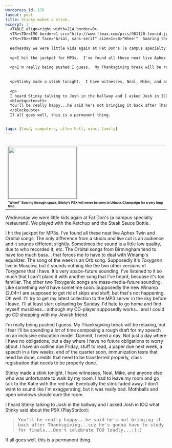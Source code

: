 ```yaml
--- 
wordpress_id: 176
layout: post
title: Stinky makes a stink.
excerpt: |
  <TABLE align=right width=214 border=0>
  <TR><TD><IMG border=1 src="http://www.ftmax.com/pics/981120-leonid.jpg" width=214 height=161></TD></TR>
  <TR><TD><FONT face="Arial, sans-serif" size=1><B>"Whee!"  Soaring through space, Stinky's PSX will never be seen in Urbana-Champaign for a very long time.</B></FONT></TD></TR></TABLE>
  
  Wednesday we were little kids again at Fat Don's (a campus specialty restaurant).  We played with the Ketchup and the Steak Sauce Bottle.
  
  <p>I hit the jackpot for MP3s.  I've found all these neat live Aphex Twin and Orbital songs.  The only difference from a studio and live cut is an audience and it sounds different slightly.  Sometimes the sound is a little low quality, due to who recorded it, etc.  The Orbital songs from Birmingham tend to have too much bass... that forces me to have to deal with Winamp's equalizer.  The song of the week is an Orb song.  Supposedly it's <i>Toxygene</i> live in Moscow, but it sounds nothing like the two other versions of <i>Toxygene</i> that I have.  It's very space-future sounding.  I've listened to it so much that I can't place it with another song that I've heard, becuase it's too familiar.  The other two Toxygenic songs are mass-media-future sounding.  Like something we'd have sometime soon.  Supposedly the new Winamp (2.04+) are supposed to get rid of skips and stuff, but that's not happening.  Oh well.  I'll try to get my latest collection to the MP3 server in the sky before I leave.  I'll at least start uploading by Sunday.  I'd hate to go home and find myself musicless... although my CD-player supposedly works... and I could go CD shopping with my Jewish friend.
  
  <p>I'm really being pushed I guess.  My Thanksgiving break will be relaxing, but I fear I'll be spending a lot of time composing a rough draft for my speech on an inclusive education model.  Dammit, I need a day.  Not just a day where I have no obligations, but a day where I have no future obligations to worry about.  I have an outline due Friday, stuff to read, a paper due next week, a speech in a few weeks, end of the quarter soon, immunization tests that need be done, credits that need to be transferred propperly, class registration that needs to be propperly done.
  
  
  <p>Stinky made a stink tonight.  I have witnesses, Neal, Mike, and anyone else who was unfortunate to walk by my room.  I had to leave my room and go talk to the Katie with the red hair.  Eventually the stink faded away.  I don't want to sound like I'm exaggerating, but it was really bad.  Mothballs and open windows should cure the room.
  
  <p>
  I heard Stinky talking to Josh in the hallway and I asked Josh in ICQ what Stinky said about the PSX (PlayStation):
  <blockquote><tt>
  You'll be really happy...he said he's not bringing it back after Thanksgiving...cuz he's gonna have to study for finals...Don't celebrate TOO loudly...:):)</tt>
  </blockquote>
  If all goes well, this is a permanent thing.


tags: [food, computers, allen hall, uiuc, family]
---
```


<TABLE align=right width=214 border=0>
<TR><TD><IMG border=1 src="http://www.ftmax.com/pics/981120-leonid.jpg" width=214 height=161></TD></TR>
<TR><TD><FONT face="Arial, sans-serif" size=1><B>"Whee!"  Soaring through space, Stinky's PSX will never be seen in Urbana-Champaign for a very long time.</B></FONT></TD></TR></TABLE>

Wednesday we were little kids again at Fat Don's (a campus specialty restaurant).  We played with the Ketchup and the Steak Sauce Bottle.

<p>I hit the jackpot for MP3s.  I've found all these neat live Aphex Twin and Orbital songs.  The only difference from a studio and live cut is an audience and it sounds different slightly.  Sometimes the sound is a little low quality, due to who recorded it, etc.  The Orbital songs from Birmingham tend to have too much bass... that forces me to have to deal with Winamp's equalizer.  The song of the week is an Orb song.  Supposedly it's <i>Toxygene</i> live in Moscow, but it sounds nothing like the two other versions of <i>Toxygene</i> that I have.  It's very space-future sounding.  I've listened to it so much that I can't place it with another song that I've heard, becuase it's too familiar.  The other two Toxygenic songs are mass-media-future sounding.  Like something we'd have sometime soon.  Supposedly the new Winamp (2.04+) are supposed to get rid of skips and stuff, but that's not happening.  Oh well.  I'll try to get my latest collection to the MP3 server in the sky before I leave.  I'll at least start uploading by Sunday.  I'd hate to go home and find myself musicless... although my CD-player supposedly works... and I could go CD shopping with my Jewish friend.

<p>I'm really being pushed I guess.  My Thanksgiving break will be relaxing, but I fear I'll be spending a lot of time composing a rough draft for my speech on an inclusive education model.  Dammit, I need a day.  Not just a day where I have no obligations, but a day where I have no future obligations to worry about.  I have an outline due Friday, stuff to read, a paper due next week, a speech in a few weeks, end of the quarter soon, immunization tests that need be done, credits that need to be transferred properly, class registration that needs to be properly done.


<p>Stinky made a stink tonight.  I have witnesses, Neal, Mike, and anyone else who was unfortunate to walk by my room.  I had to leave my room and go talk to the Katie with the red hair.  Eventually the stink faded away.  I don't want to sound like I'm exaggerating, but it was really bad.  Mothballs and open windows should cure the room.

<p>
I heard Stinky talking to Josh in the hallway and I asked Josh in ICQ what Stinky said about the PSX (PlayStation):
<blockquote><tt>
You'll be really happy...he said he's not bringing it back after Thanksgiving...cuz he's gonna have to study for finals...Don't celebrate TOO loudly...:):)</tt>
</blockquote>
If all goes well, this is a permanent thing.
